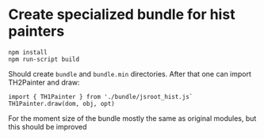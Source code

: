 # Create specialized bundle for hist painters

    npm install
    npm run-script build

Should create `bundle` and `bundle.min` directories.
After that one can import TH2Painter and draw:

    import { TH1Painter } from './bundle/jsroot_hist.js`
    TH1Painter.draw(dom, obj, opt)

For the moment size of the bundle mostly the same as
original modules, but this should be improved
